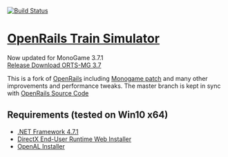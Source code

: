 [![Build Status](https://dev.azure.com/perpetualKid/ORTS-MG/_apis/build/status/perpetualKid.ORTS-MG?branchName=master)](https://dev.azure.com/perpetualKid/ORTS-MG/_build/latest?definitionId=1&branchName=master)

# [OpenRails Train Simulator](http://openrails.org/)

Now updated for MonoGame 3.7.1<br> 
[Release Download ORTS-MG 3.7](https://github.com/perpetualKid/ORTS-MG/releases/tag/MG3.7)

This is a fork of [OpenRails](https://launchpad.net/or) including [Monogame patch](http://www.elvastower.com/forums/index.php?/topic/30924-going-beyond-the-4-gb-of-memory/page__view__findpost__p__237281) and many other improvements and performance tweaks. 
The master branch is kept in sync with [OpenRails Source Code](https://github.com/openrails/openrails)

## Requirements (tested on Win10 x64)

- [.NET Framework 4.7.1](https://support.microsoft.com/en-us/help/4033344/the-net-framework-4-7-1-web-installer-for-windows)
- [DirectX End-User Runtime Web Installer ](https://www.microsoft.com/en-us/download/details.aspx?id=35&nowin10)
- [OpenAL Installer](https://www.openal.org/downloads/oalinst.zip)
